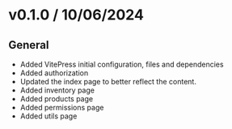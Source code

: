 # v0.1.0 / 10/06/2024

## General

- Added VitePress initial configuration, files and dependencies
- Added authorization
- Updated the index page to better reflect the content.
- Added inventory page
- Added products page
- Added permissions page
- Added utils page
